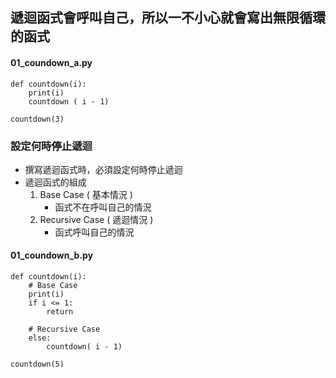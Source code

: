 ## 遞迴函式會呼叫自己，所以一不小心就會寫出無限循環的函式
#### 01_coundown_a.py
    def countdown(i):
        print(i)
        countdown ( i - 1)
    
    countdown(3)

### 設定何時停止遞迴
- 撰寫遞迴函式時，必須設定何時停止遞迴
- 遞迴函式的組成
    1. Base Case ( 基本情況 )
       - 函式不在呼叫自己的情況
    2. Recursive Case ( 遞迴情況 )
       - 函式呼叫自己的情況
#### 01_coundown_b.py
    def countdown(i):
        # Base Case
        print(i)
        if i <= 1:
            return
        
        # Recursive Case
        else:
            countdown( i - 1)

    countdown(5)
